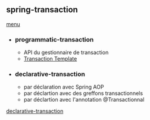 ## spring-transaction
[menu](https://github.com/grouault/spring-tutorial/blob/master/spring-data-access/transaction/readme.md)

* ### programmatic-transaction

    * API du gestionnaire de transaction
    * [Transaction Template](https://github.com/grouault/spring-tutorial/blob/master/spring-data-access/transaction/notes/spring-tx-template.md)
    
* ### declarative-transaction

   * par déclaration avec Spring AOP
   * par déclartion avec des greffons transactionnels
   * par déclartion avec l'annotation @Transactionnal
   
[declarative-transaction](https://github.com/grouault/spring-tutorial/blob/master/spring-data-access/transaction/notes/spring-transaction-declarative.md)



